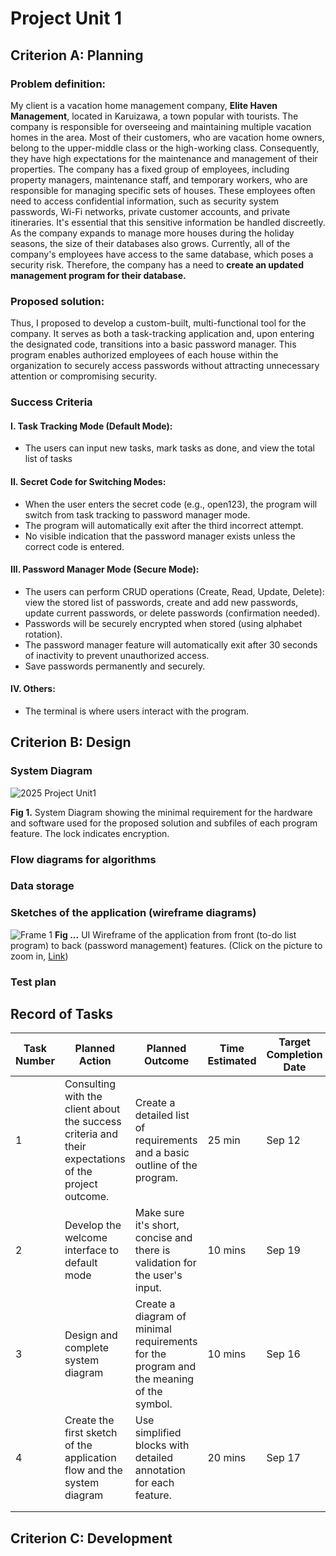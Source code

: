 # Project Unit 1

## Criterion A: Planning
### Problem definition: 
My client is a vacation home management company, **Elite Haven Management**, located in Karuizawa, a town popular with tourists. The company is responsible for overseeing and maintaining multiple vacation homes in the area. Most of their customers, who are vacation home owners, belong to the upper-middle class or the high-working class. Consequently, they have high expectations for the maintenance and management of their properties. The company has a fixed group of employees, including property managers, maintenance staff, and temporary workers, who are responsible for managing specific sets of houses. These employees often need to access confidential information, such as security system passwords, Wi-Fi networks, private customer accounts, and private itineraries. It's essential that this sensitive information be handled discreetly. As the company expands to manage more houses during the holiday seasons, the size of their databases also grows. Currently, all of the company's employees have access to the same database, which poses a security risk. Therefore, the company has a need to **create an updated management program for their database.**

### Proposed solution: 
Thus, I proposed to develop a custom-built, multi-functional tool for the company. It serves as both a task-tracking application and, upon entering the designated code, transitions into a basic password manager. This program enables authorized employees of each house within the organization to securely access passwords without attracting unnecessary attention or compromising security.
### Success Criteria
#### I. Task Tracking Mode (Default Mode):
  * The users can input new tasks, mark tasks as done, and view the total list of tasks
#### II. Secret Code for Switching Modes:
  * When the user enters the secret code (e.g., open123), the program will switch from task tracking to password manager mode.
  * The program will automatically exit after the third incorrect attempt.
  * No visible indication that the password manager exists unless the correct code is entered.
#### III. Password Manager Mode (Secure Mode):
  * The users can perform CRUD operations (Create, Read, Update, Delete): view the stored list of passwords, create and add new passwords, update current passwords, or delete passwords (confirmation needed).
  * Passwords will be securely encrypted when stored (using alphabet rotation).
  * The password manager feature will automatically exit after 30 seconds of inactivity to prevent unauthorized access.
  * Save passwords permanently and securely.
#### IV. Others: 
 * The terminal is where users interact with the program.
## Criterion B: Design
### System Diagram
![2025  Project Unit1](https://github.com/user-attachments/assets/e5085606-4396-4691-8c1b-2ab0e40f1103)

**Fig 1.** System Diagram showing the minimal requirement for the hardware and software used for
the proposed solution and subfiles of each program feature. The lock indicates encryption.
### Flow diagrams for algorithms
### Data storage
### Sketches of the application (wireframe diagrams)
![Frame 1](https://github.com/user-attachments/assets/9ce6c9d5-551a-4e76-8a74-e1ac8c345960)
**Fig ...** UI Wireframe of the application from front (to-do list program) to back (password management) features. (Click on the picture to zoom in, [Link](https://www.figma.com/design/ugJAQwl7TcaKELyPff0Pni/Project-1-Flowchart-of-all-Sorts-%7C-Computer-Science?node-id=0-1&t=8g2uwhpa2hEhhKp9-1))
### Test plan

## Record of Tasks
| Task Number | Planned Action              | Planned Outcome                                                 | Time Estimated | Target Completion Date | Criterion |
|-------------|-----------------------------|-----------------------------------------------------------------|----------------|------------------------|-----------|
| 1           | Consulting with the client about the success criteria and their expectations of the project outcome. | Create a detailed list of requirements and a basic outline of the program. | 25 min | Sep 12 | A |
| 2           | Develop the welcome interface to default mode|  Make sure it's short, concise and there is validation for the user's input.| 10 mins| Sep 19|C|
| 3           | Design and complete system diagram | Create a diagram of minimal requirements for the program and the meaning of the symbol.|10 mins|Sep 16|A|          |
| 4           | Create the first sketch of the application flow and the system diagram |Use simplified blocks with detailed annotation for each feature. |20 mins|Sep 17|B|
|             |                             |                                                                 |                |                        |           |
|             |                             |                                                                 |                |                        |           |

## Criterion C: Development 
